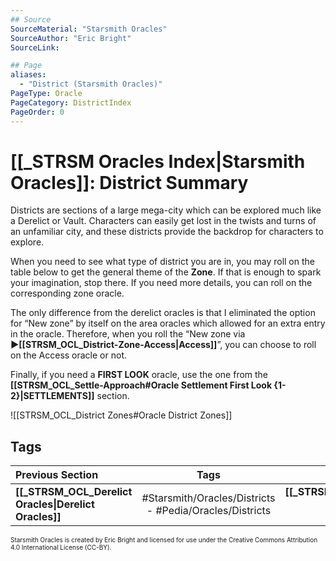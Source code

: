 ```yaml
---
## Source
SourceMaterial: "Starsmith Oracles"
SourceAuthor: "Eric Bright"
SourceLink: 

## Page
aliases:
  - "District (Starsmith Oracles)"
PageType: Oracle
PageCategory: DistrictIndex
PageOrder: 0
---
```

# [[_STRSM Oracles Index|Starsmith Oracles]]: District Summary
Districts are sections of a large mega-city which can be explored much like a Derelict or Vault. Characters can easily get lost in the twists and turns of an unfamiliar city, and these districts provide the backdrop for characters to explore.

When you need to see what type of district you are in, you may roll on the table below to get the general theme of the **Zone**. If that is enough to spark your imagination, stop there. If you need more details, you can roll on the corresponding zone oracle.

The only difference from the derelict oracles is that I eliminated the option for “New zone” by itself on the area oracles which allowed for an extra entry in the oracle. Therefore, when you roll the “New zone via **▶[[STRSM_OCL_District-Zone-Access|Access]]**”, you can choose to roll on the Access oracle or not.

Finally, if you need a **FIRST LOOK** oracle, use the one from the **[[STRSM_OCL_Settle-Approach#Oracle Settlement First Look {1-2}|SETTLEMENTS]]** section.

![[STRSM_OCL_District Zones#Oracle District Zones]]

## Tags
| Previous Section | Tags | Next Section | 
| :--- | :---: | ---: |
| **[[_STRSM_OCL_Derelict Oracles\|Derelict Oracles]]** | #Starsmith/Oracles/Districts  - #Pedia/Oracles/Districts | **[[_STRSM_OCL_PrecursorVaults Oracles\|Precursor Vault Oracles]]** |



<font size=-2>Starsmith Oracles is created by Eric Bright and licensed for use under the Creative Commons Attribution 4.0 International License (CC-BY).</font>
